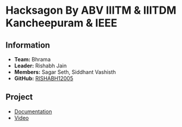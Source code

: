 # Hacksagon By ABV IIITM & IIITDM Kancheepuram & IEEE

## Information
- **Team:** Bhrama
- **Leader:** Rishabh Jain
- **Members:** Sagar Seth, Siddhant Vashisth
- **GitHub:** [RISHABH12005](https://github.com/RISHABH12005)

## Project
- [Documentation](https://drive.google.com/file/d/1qrCppldADRZoPKujPOpcDmjF5aK3dz6P/view?usp=drive_link)
- [Video](https://drive.google.com/file/d/1aL2gmvFBCkGS8TIIM0x20n5yRPaCBvrq/view?usp=drive_link)
